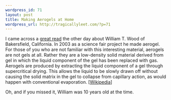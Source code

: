 ```yaml
--- 
wordpress_id: 71
layout: post
title: Making Aerogels at Home
wordpress_url: http://tragicallyleet.com/?p=71
---
```

<p>I came across a <a href="http://adzoe.8m.com/Aerogelsa.htm">great read</a> the other day about William T. Wood of Bakersfield, California.  In 2003 as a science fair project he made aerogel.  For those of you who are not familiar with this interesting material, aerogels are not gels at all.  Rather they are a low-density solid material derived from gel in which the liquid component of the gel has been replaced with gas.  Aerogels are produced by extracting the liquid component of a gel through supercritical drying. This allows the liquid to be slowly drawn off without causing the solid matrix in the gel to collapse from capillary action, as would happen with conventional evaporation. [<a href="http://en.wikipedia.org/wiki/Aerogel">Wikipedia</a>] </p>

<p>Oh, and if you missed it, William was 10 years old at the time.</p>
